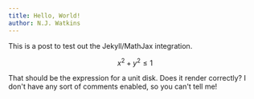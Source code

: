 ```yaml
---
title: Hello, World!
author: N.J. Watkins
---
```


This is a post to test out the Jekyll/MathJax integration.

$$x^2 + y^2 \leq 1$$

That should be the expression for a unit disk.  Does it render correctly?  I don't have any sort of comments enabled, so you can't tell me!

